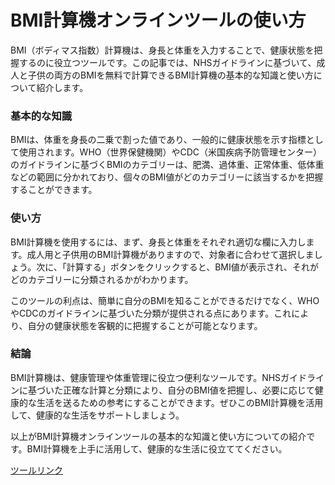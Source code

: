 BMI計算機オンラインツールの使い方
==================

BMI（ボディマス指数）計算機は、身長と体重を入力することで、健康状態を把握するのに役立つツールです。この記事では、NHSガイドラインに基づいて、成人と子供の両方のBMIを無料で計算できるBMI計算機の基本的な知識と使い方について紹介します。

### 基本的な知識

BMIは、体重を身長の二乗で割った値であり、一般的に健康状態を示す指標として使用されます。WHO（世界保健機関）やCDC（米国疾病予防管理センター）のガイドラインに基づくBMIのカテゴリーは、肥満、過体重、正常体重、低体重などの範囲に分かれており、個々のBMI値がどのカテゴリーに該当するかを把握することができます。

### 使い方

BMI計算機を使用するには、まず、身長と体重をそれぞれ適切な欄に入力します。成人用と子供用のBMI計算機がありますので、対象者に合わせて選択しましょう。次に、「計算する」ボタンをクリックすると、BMI値が表示され、それがどのカテゴリーに分類されるかがわかります。

このツールの利点は、簡単に自分のBMIを知ることができるだけでなく、WHOやCDCのガイドラインに基づいた分類が提供される点にあります。これにより、自分の健康状態を客観的に把握することが可能となります。

### 結論

BMI計算機は、健康管理や体重管理に役立つ便利なツールです。NHSガイドラインに基づいた正確な計算と分類により、自分のBMI値を把握し、必要に応じて健康的な生活を送るための参考にすることができます。ぜひこのBMI計算機を活用して、健康的な生活をサポートしましょう。

以上がBMI計算機オンラインツールの基本的な知識と使い方についての紹介です。BMI計算機を上手に活用して、健康的な生活に役立ててください。

[ツールリンク](https://www.onlinecalculatorsfree.com/ja/fitness/bmi-calculator.html)